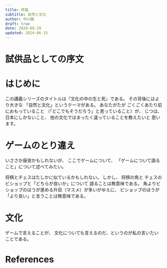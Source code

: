 ```yaml
---
title: 序論 
subtitle: 自然と文化
author: 中川敏
draft: true
date: 2020-09-29
updated: 2024-06-15
---
```


<!--NAVIG-->

# 試供品としての序文


# はじめに

この講義シリーズのタイトルは『文化の中の生と死』である。
その背後にはより大きな
「自然と文化」というテーマがある。
あなたがたが <!-- REM （学部生に語りかけている） --> 
ごくごくあたり前におもっていること
（「どこでもそうだろう」と思っていること）が、
じつは、日本にしかないこと、
他の文化ではまったく違っていることを教えたいと
思います。

# ゲームのとり違え

いささか唐突かもしれないが、
ここでゲームについて、
「ゲームについて語ること」について述べてみたい。

将棋とチェスはたしかに似ているかもしれない。
しかし、
将棋の角と
チェスのビショップと「どちらが良いか」について
語ることは無意味である。
角よりビショップのほうが進める升目（マスメ）が多いがゆえに、
ビショップのほうが「より良い」と言うことは無意味である。

# 文化

ゲームで言えることが、
文化についても言えるのだ、というのが私の言いたいことである。


# References

<!--NAVIG-->
